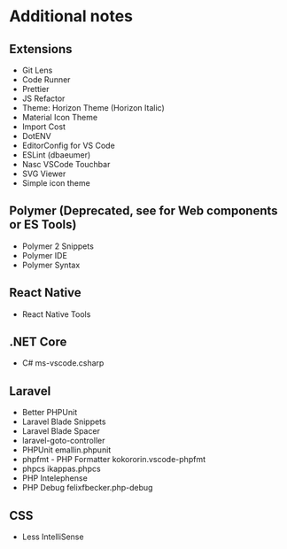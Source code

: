 # Additional notes
## Extensions
* Git Lens
* Code Runner
* Prettier
* JS Refactor
* Theme: Horizon Theme (Horizon Italic)
* Material Icon Theme
* Import Cost
* DotENV
* EditorConfig for VS Code
* ESLint (dbaeumer)
* Nasc VSCode Touchbar
* SVG Viewer
* Simple icon theme


## Polymer (Deprecated, see for Web components or ES Tools)
* Polymer 2 Snippets
* Polymer IDE
* Polymer Syntax

## React Native
* React Native Tools

## .NET Core
* C# ms-vscode.csharp

## Laravel
* Better PHPUnit
* Laravel Blade Snippets
* Laravel Blade Spacer
* laravel-goto-controller
* PHPUnit emallin.phpunit
* phpfmt - PHP Formatter kokororin.vscode-phpfmt
* phpcs ikappas.phpcs
* PHP Intelephense 
* PHP Debug felixfbecker.php-debug

## CSS
* Less IntelliSense
